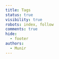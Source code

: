 ```yaml
---
title: Tags
status: true
visibility: true
robots: index, follow
comments: true
hide:
  - footer
authors:
  - Munir
---
```


<!-- material/tags -->
